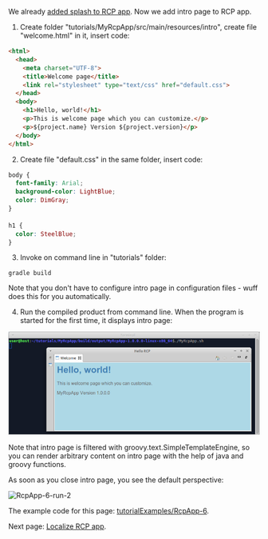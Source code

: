 We already [added splash to RCP app](Add-splash-to-RCP-app). Now we add intro page to RCP app.

1. Create folder "tutorials/MyRcpApp/src/main/resources/intro", create file "welcome.html" in it, insert code:

  ```html
  <html>
    <head>
      <meta charset="UTF-8">
      <title>Welcome page</title>
      <link rel="stylesheet" type="text/css" href="default.css">
    </head>
    <body>
      <h1>Hello, world!</h1>
      <p>This is welcome page which you can customize.</p>
      <p>${project.name} Version ${project.version}</p>
    </body>
  </html>
  ```

2. Create file "default.css" in the same folder, insert code:

  ```css
  body {
    font-family: Arial;
    background-color: LightBlue;
    color: DimGray;
  }

  h1 {
    color: SteelBlue;
  }
  ```

3. Invoke on command line in "tutorials" folder:

  ```shell
  gradle build
  ```
  
  Note that you don't have to configure intro page in configuration files - wuff does this for you automatically.

4. Run the compiled product from command line. When the program is started for the first time, it displays intro page:

  ![RcpApp-6-run-1](images/RcpApp-6-run-1.png "RcpApp-6-run-1")
  
  Note that intro page is filtered with groovy.text.SimpleTemplateEngine, so you can render arbitrary content on intro page with the help of java and groovy functions.

  As soon as you close intro page, you see the default perspective:

  ![RcpApp-6-run-2](images/RcpApp-6-run-6.png "RcpApp-6-run-2")

The example code for this page: [tutorialExamples/RcpApp-6](../tree/master/tutorialExamples/RcpApp-6).

Next page: [Localize RCP app](Localize-RCP-app).